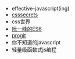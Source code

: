 - effective-javascript(ing)
- [csssecrets](http://play.csssecrets.io/)
- css世界
- [阮一峰的ES6](http://es6.ruanyifeng.com/)
- [progit](https://git-scm.com/book/zh/v2)
- 你不知道的javascript
- 轻量级函数式js编程
